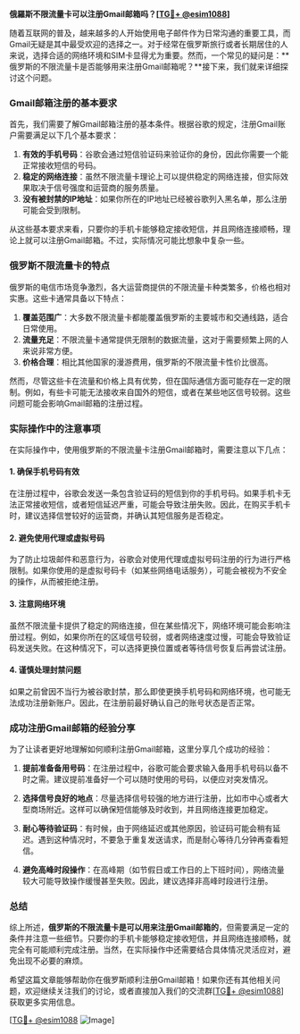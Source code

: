 **俄羅斯不限流量卡可以注册Gmail邮箱吗？[[TG💪+ @esim1088](https://t.me/s/esim1088)]**

随着互联网的普及，越来越多的人开始使用电子邮件作为日常沟通的重要工具，而Gmail无疑是其中最受欢迎的选择之一。对于经常在俄罗斯旅行或者长期居住的人来说，选择合适的网络环境和SIM卡显得尤为重要。然而，一个常见的疑问是：**俄罗斯的不限流量卡是否能够用来注册Gmail邮箱呢？**接下来，我们就来详细探讨这个问题。

### Gmail邮箱注册的基本要求

首先，我们需要了解Gmail邮箱注册的基本条件。根据谷歌的规定，注册Gmail账户需要满足以下几个基本要求：

1. **有效的手机号码**：谷歌会通过短信验证码来验证你的身份，因此你需要一个能正常接收短信的号码。
2. **稳定的网络连接**：虽然不限流量卡理论上可以提供稳定的网络连接，但实际效果取决于信号强度和运营商的服务质量。
3. **没有被封禁的IP地址**：如果你所在的IP地址已经被谷歌列入黑名单，那么注册可能会受到限制。

从这些基本要求来看，只要你的手机卡能够稳定接收短信，并且网络连接顺畅，理论上就可以注册Gmail邮箱。不过，实际情况可能比想象中复杂一些。

### 俄罗斯不限流量卡的特点

俄罗斯的电信市场竞争激烈，各大运营商提供的不限流量卡种类繁多，价格也相对实惠。这些卡通常具备以下特点：

1. **覆盖范围广**：大多数不限流量卡都能覆盖俄罗斯的主要城市和交通线路，适合日常使用。
2. **流量充足**：不限流量卡通常提供无限制的数据流量，这对于需要频繁上网的人来说非常方便。
3. **价格合理**：相比其他国家的漫游费用，俄罗斯的不限流量卡性价比很高。

然而，尽管这些卡在流量和价格上具有优势，但在国际通信方面可能存在一定的限制。例如，有些卡可能无法接收来自国外的短信，或者在某些地区信号较弱。这些问题可能会影响Gmail邮箱的注册过程。

### 实际操作中的注意事项

在实际操作中，使用俄罗斯的不限流量卡注册Gmail邮箱时，需要注意以下几点：

#### 1. 确保手机号码有效
在注册过程中，谷歌会发送一条包含验证码的短信到你的手机号码。如果手机卡无法正常接收短信，或者短信延迟严重，可能会导致注册失败。因此，在购买手机卡时，建议选择信誉较好的运营商，并确认其短信服务是否稳定。

#### 2. 避免使用代理或虚拟号码
为了防止垃圾邮件和恶意行为，谷歌会对使用代理或虚拟号码注册的行为进行严格限制。如果你使用的是虚拟号码卡（如某些网络电话服务），可能会被视为不安全的操作，从而被拒绝注册。

#### 3. 注意网络环境
虽然不限流量卡提供了稳定的网络连接，但在某些情况下，网络环境可能会影响注册过程。例如，如果你所在的区域信号较弱，或者网络速度过慢，可能会导致验证码发送失败。在这种情况下，可以选择更换位置或者等待信号恢复后再尝试注册。

#### 4. 谨慎处理封禁问题
如果之前曾因不当行为被谷歌封禁，那么即使更换手机号码和网络环境，也可能无法成功注册新账户。因此，在注册前最好确认自己的账号状态是否正常。

### 成功注册Gmail邮箱的经验分享

为了让读者更好地理解如何顺利注册Gmail邮箱，这里分享几个成功的经验：

1. **提前准备备用号码**：在注册过程中，谷歌可能会要求输入备用手机号码以备不时之需。建议提前准备好一个可以随时使用的号码，以便应对突发情况。
   
2. **选择信号良好的地点**：尽量选择信号较强的地方进行注册，比如市中心或者大型商场附近。这样可以确保短信能够及时收到，并且网络连接更加稳定。

3. **耐心等待验证码**：有时候，由于网络延迟或其他原因，验证码可能会稍有延迟。遇到这种情况时，不要急于重复发送请求，而是耐心等待几分钟再查看短信。

4. **避免高峰时段操作**：在高峰期（如节假日或工作日的上下班时间），网络流量较大可能导致操作缓慢甚至失败。因此，建议选择非高峰时段进行注册。

### 总结

综上所述，**俄罗斯的不限流量卡是可以用来注册Gmail邮箱的**，但需要满足一定的条件并注意一些细节。只要你的手机卡能够稳定接收短信，并且网络连接顺畅，就完全有可能顺利完成注册。当然，在实际操作中还需要结合具体情况灵活应对，避免出现不必要的麻烦。

希望这篇文章能够帮助你在俄罗斯顺利注册Gmail邮箱！如果你还有其他相关问题，欢迎继续关注我们的讨论，或者直接加入我们的交流群[[TG💪+ @esim1088](https://t.me/s/esim1088)]获取更多实用信息。

[[TG💪+ @esim1088](https://t.me/s/esim1088) ![Image](https://i.postimg.cc/4NQfJmqS/Snipaste-2025-05-13-00-14-12.png)]